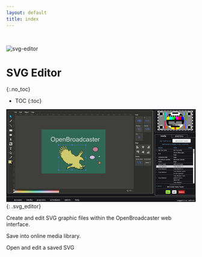 ```yaml
---
layout: default
title: index
---
```

<br/>

![svg-editor](https://user-images.githubusercontent.com/4603894/210111206-e27b27ee-752e-4969-8dbc-2e9fdb9f7051.png)

# SVG Editor
{:.no_toc}

* TOC
{:toc}

![ SVG Editor](img/svg_editor.png ){: .svg_editor}

Create and edit SVG graphic files within the OpenBroadcaster web interface.  

Save into online media library.

Open and edit a saved SVG



